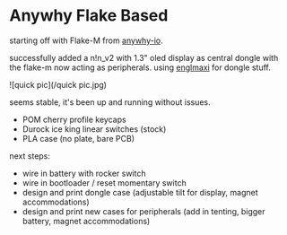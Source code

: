 # Anywhy Flake Based

starting off with Flake-M from [anywhy-io](https://github.com/anywhy-io/flake-zmk-module).

successfully added a n!n_v2 with 1.3" oled display as central dongle with the flake-m now acting as peripherals. 
using [englmaxi](https://github.com/englmaxi/zmk-dongle-display) for dongle stuff.

![quick pic](/quick pic.jpg)

seems stable, it's been up and running without issues.
- POM cherry profile keycaps
- Durock ice king linear switches (stock)
- PLA case (no plate, bare PCB)

next steps:
- wire in battery with rocker switch
- wire in bootloader / reset momentary switch
- design and print dongle case (adjustable tilt for display, magnet accommodations)
- design and print new cases for peripherals (add in tenting, bigger battery, magnet accommodations)
